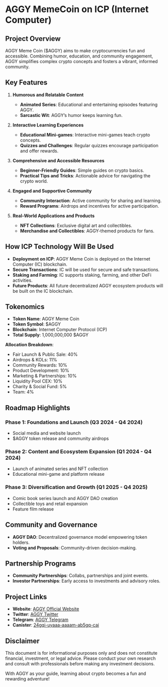 # AGGY MemeCoin on ICP (Internet Computer)

## Project Overview
AGGY Meme Coin ($AGGY) aims to make cryptocurrencies fun and accessible. Combining humor, education, and community engagement, AGGY simplifies complex crypto concepts and fosters a vibrant, informed community.

## Key Features

1. **Humorous and Relatable Content**
   - **Animated Series**: Educational and entertaining episodes featuring AGGY.
   - **Sarcastic Wit**: AGGY’s humor keeps learning fun.

2. **Interactive Learning Experiences**
   - **Educational Mini-games**: Interactive mini-games teach crypto concepts.
   - **Quizzes and Challenges**: Regular quizzes encourage participation and offer rewards.

3. **Comprehensive and Accessible Resources**
   - **Beginner-Friendly Guides**: Simple guides on crypto basics.
   - **Practical Tips and Tricks**: Actionable advice for navigating the crypto world.

4. **Engaged and Supportive Community**
   - **Community Interaction**: Active community for sharing and learning.
   - **Reward Programs**: Airdrops and incentives for active participation.

5. **Real-World Applications and Products**
   - **NFT Collections**: Exclusive digital art and collectibles.
   - **Merchandise and Collectibles**: AGGY-themed products for fans.
  
## How ICP Technology Will Be Used
- **Deployment on ICP**: AGGY Meme Coin is deployed on the Internet Computer (IC) blockchain.
- **Secure Transactions**: IC will be used for secure and safe transactions.
- **Staking and Farming**: IC supports staking, farming, and other DeFi activities.
- **Future Products**: All future decentralized AGGY ecosystem products will be built on the IC blockchain.

## Tokenomics
- **Token Name**: AGGY Meme Coin
- **Token Symbol**: $AGGY
- **Blockchain**: Internet Computer Protocol (ICP)
- **Total Supply**: 1,000,000,000 $AGGY

**Allocation Breakdown**:
- Fair Launch & Public Sale: 40%
- Airdrops & KOLs: 11%
- Community Rewards: 10%
- Product Development: 10%
- Marketing & Partnerships: 10%
- Liquidity Pool CEX: 10%
- Charity & Social Fund: 5%
- Team: 4%

## Roadmap Highlights

### Phase 1: Foundations and Launch (Q3 2024 - Q4 2024)
- Social media and website launch
- $AGGY token release and community airdrops

### Phase 2: Content and Ecosystem Expansion (Q1 2024 - Q4 2024)
- Launch of animated series and NFT collection
- Educational mini-game and platform release

### Phase 3: Diversification and Growth (Q1 2025 - Q4 2025)
- Comic book series launch and AGGY DAO creation
- Collectible toys and retail expansion
- Feature film release

## Community and Governance
- **AGGY DAO**: Decentralized governance model empowering token holders.
- **Voting and Proposals**: Community-driven decision-making.

## Partnership Programs
- **Community Partnerships**: Collabs, partnerships and joint events.
- **Investor Partnerships**: Early access to investments and advisory roles.

## Project Links
- **Website**: [AGGY Official Website](https://aggy.meme/)
- **Twitter**: [AGGY Twitter](https://x.com/aggymeme)
- **Telegram**: [AGGY Telegram](https://t.me/aggymeme)
- **Canister**: [24gqi-uyaaa-aaaam-ab5gq-cai](https://dashboard.internetcomputer.org/canister/ch22p-eiaaa-aaaam-acpva-cai)

## Disclaimer
This document is for informational purposes only and does not constitute financial, investment, or legal advice. Please conduct your own research and consult with professionals before making any investment decisions.

With AGGY as your guide, learning about crypto becomes a fun and rewarding adventure!
